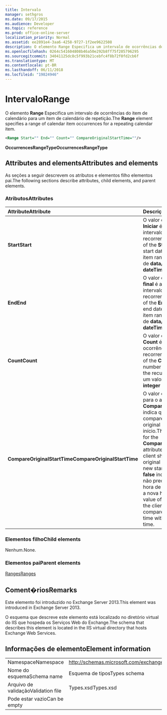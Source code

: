```yaml
---
title: Intervalo
manager: sethgros
ms.date: 09/17/2015
ms.audience: Developer
ms.topic: reference
ms.prod: office-online-server
localization_priority: Normal
ms.assetid: ee2891e4-3aa6-4258-9727-1f2ee9622508
description: O elemento Range Especifica um intervalo de ocorrências do item de calendário para um item de calendário de repetição.
ms.openlocfilehash: 0264c541604808b46a50e292b8ff75f205796295
ms.sourcegitcommit: 34041125dc8c5f993b21cebfc4f8b72f0fd2cb6f
ms.translationtype: MT
ms.contentlocale: pt-BR
ms.lasthandoff: 06/11/2018
ms.locfileid: "19824946"
---
```

# <a name="range"></a><span data-ttu-id="24aa4-103">Intervalo</span><span class="sxs-lookup"><span data-stu-id="24aa4-103">Range</span></span>

<span data-ttu-id="24aa4-104">O elemento **Range** Especifica um intervalo de ocorrências do item de calendário para um item de calendário de repetição.</span><span class="sxs-lookup"><span data-stu-id="24aa4-104">The **Range** element specifies a range of calendar item occurrences for a repeating calendar item.</span></span> 
  
```XML
<Range Start="" End="" Count="" CompareOriginalStartTime=""/>
```

 <span data-ttu-id="24aa4-105">**OccurrencesRangeType**</span><span class="sxs-lookup"><span data-stu-id="24aa4-105">**OccurrencesRangeType**</span></span>
## <a name="attributes-and-elements"></a><span data-ttu-id="24aa4-106">Attributes and elements</span><span class="sxs-lookup"><span data-stu-id="24aa4-106">Attributes and elements</span></span>

<span data-ttu-id="24aa4-107">As seções a seguir descrevem os atributos e elementos filho elementos pai.</span><span class="sxs-lookup"><span data-stu-id="24aa4-107">The following sections describe attributes, child elements, and parent elements.</span></span>
  
### <a name="attributes"></a><span data-ttu-id="24aa4-108">Atributos</span><span class="sxs-lookup"><span data-stu-id="24aa4-108">Attributes</span></span>

|<span data-ttu-id="24aa4-109">**Attribute**</span><span class="sxs-lookup"><span data-stu-id="24aa4-109">**Attribute**</span></span>|<span data-ttu-id="24aa4-110">**Descrição**</span><span class="sxs-lookup"><span data-stu-id="24aa4-110">**Description**</span></span>|
|:-----|:-----|
|<span data-ttu-id="24aa4-111">**Start**</span><span class="sxs-lookup"><span data-stu-id="24aa4-111">**Start**</span></span> <br/> |<span data-ttu-id="24aa4-112">O valor de texto do atributo **Iniciar** é a data de início do intervalo de item recorrente.</span><span class="sxs-lookup"><span data-stu-id="24aa4-112">The text value of the **Start** attribute is the start date of the recurring item range.</span></span> <span data-ttu-id="24aa4-113">Este é um valor de **data/hora** .</span><span class="sxs-lookup"><span data-stu-id="24aa4-113">This is a **dateTime** value.</span></span>  <br/> |
|<span data-ttu-id="24aa4-114">**End**</span><span class="sxs-lookup"><span data-stu-id="24aa4-114">**End**</span></span> <br/> |<span data-ttu-id="24aa4-115">O valor de texto do atributo **final** é a data de término do intervalo de item recorrente.</span><span class="sxs-lookup"><span data-stu-id="24aa4-115">The text value of the **End** attribute is the end date of the recurring item range.</span></span> <span data-ttu-id="24aa4-116">Este é um valor de **data/hora** .</span><span class="sxs-lookup"><span data-stu-id="24aa4-116">This is a **dateTime** value.</span></span>  <br/> |
|<span data-ttu-id="24aa4-117">**Count**</span><span class="sxs-lookup"><span data-stu-id="24aa4-117">**Count**</span></span> <br/> |<span data-ttu-id="24aa4-118">O valor de texto do atributo **Count** é o número de ocorrências do item recorrente.</span><span class="sxs-lookup"><span data-stu-id="24aa4-118">The text value of the **Count** attribute is the number of occurrences of the recurring item.</span></span> <span data-ttu-id="24aa4-119">Este é um valor **inteiro** .</span><span class="sxs-lookup"><span data-stu-id="24aa4-119">This is an **integer** value.</span></span>  <br/> |
|<span data-ttu-id="24aa4-120">**CompareOriginalStartTime**</span><span class="sxs-lookup"><span data-stu-id="24aa4-120">**CompareOriginalStartTime**</span></span> <br/> |<span data-ttu-id="24aa4-121">O valor de texto de **true** para o atributo **CompareOriginalStartTime** indica que o cliente compare a hora de início original com a nova hora de início.</span><span class="sxs-lookup"><span data-stu-id="24aa4-121">The text value of **true** for the **CompareOriginalStartTime** attribute indicates that the client should compare the original start time with the new start time.</span></span> <span data-ttu-id="24aa4-122">Um valor **false** indica que o cliente não precisa comparar a hora de início original com a nova hora de início.</span><span class="sxs-lookup"><span data-stu-id="24aa4-122">A value of **false** indicates that the client does not need to compare the original start time with the new start time.</span></span>  <br/> |
   
### <a name="child-elements"></a><span data-ttu-id="24aa4-123">Elementos filho</span><span class="sxs-lookup"><span data-stu-id="24aa4-123">Child elements</span></span>

<span data-ttu-id="24aa4-124">Nenhum.</span><span class="sxs-lookup"><span data-stu-id="24aa4-124">None.</span></span>
  
### <a name="parent-elements"></a><span data-ttu-id="24aa4-125">Elementos pai</span><span class="sxs-lookup"><span data-stu-id="24aa4-125">Parent elements</span></span>

[<span data-ttu-id="24aa4-126">Ranges</span><span class="sxs-lookup"><span data-stu-id="24aa4-126">Ranges</span></span>](ranges.md)
  
## <a name="remarks"></a><span data-ttu-id="24aa4-127">Coment�rios</span><span class="sxs-lookup"><span data-stu-id="24aa4-127">Remarks</span></span>

<span data-ttu-id="24aa4-128">Este elemento foi introduzido no Exchange Server 2013.</span><span class="sxs-lookup"><span data-stu-id="24aa4-128">This element was introduced in Exchange Server 2013.</span></span>
  
<span data-ttu-id="24aa4-129">O esquema que descreve este elemento está localizado no diretório virtual do IIS que hospeda os Serviços Web do Exchange.</span><span class="sxs-lookup"><span data-stu-id="24aa4-129">The schema that describes this element is located in the IIS virtual directory that hosts Exchange Web Services.</span></span>
  
## <a name="element-information"></a><span data-ttu-id="24aa4-130">Informações de elemento</span><span class="sxs-lookup"><span data-stu-id="24aa4-130">Element information</span></span>

|||
|:-----|:-----|
|<span data-ttu-id="24aa4-131">Namespace</span><span class="sxs-lookup"><span data-stu-id="24aa4-131">Namespace</span></span>  <br/> |http://schemas.microsoft.com/exchange/services/2006/types  <br/> |
|<span data-ttu-id="24aa4-132">Nome do esquema</span><span class="sxs-lookup"><span data-stu-id="24aa4-132">Schema name</span></span>  <br/> |<span data-ttu-id="24aa4-133">Esquema de tipos</span><span class="sxs-lookup"><span data-stu-id="24aa4-133">Types schema</span></span>  <br/> |
|<span data-ttu-id="24aa4-134">Arquivo de validação</span><span class="sxs-lookup"><span data-stu-id="24aa4-134">Validation file</span></span>  <br/> |<span data-ttu-id="24aa4-135">Types.xsd</span><span class="sxs-lookup"><span data-stu-id="24aa4-135">Types.xsd</span></span>  <br/> |
|<span data-ttu-id="24aa4-136">Pode estar vazio</span><span class="sxs-lookup"><span data-stu-id="24aa4-136">Can be empty</span></span>  <br/> ||
   

